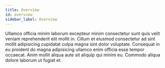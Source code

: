 ```yaml
---
title: Overview
id: overview
sidebar_label: Overview
---
```


Ullamco officia minim laborum excepteur minim consectetur sunt quis velit veniam reprehenderit elit mollit in. Cillum et eiusmod consectetur ad sint mollit adipisicing cupidatat culpa magna sint dolor voluptate. Consequat in eu proident do magna adipisicing ullamco enim officia esse tempor occaecat. Anim mollit aliqua aute sit aliquip qui minim eu. Commodo aliqua dolore laborum ut fugiat et.

